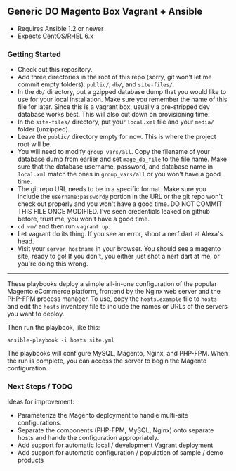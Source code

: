 ## Generic DO Magento Box Vagrant + Ansible

- Requires Ansible 1.2 or newer
- Expects CentOS/RHEL 6.x 

### Getting Started
- Check out this repository.
- Add three directories in the root of this repo (sorry, git won't let me commit empty folders): `public/`, `db/`, and `site-files/`.
- In the `db/` directory, put a gzipped database dump that you would like to use for your local installation. Make sure you remember the name of this file for later. Since this is a vagrant box, usually a pre-stripped dev database works best. This will also cut down on provisioning time.
- In the `site-files/` directory, put your `local.xml` file and your `media/` folder (unzipped). 
- Leave the `public/` directory empty for now. This is where the project root will be.
- You will need to modify `group_vars/all`. Copy the filename of your database dump from earlier and set `mage_db_file` to the file name. Make sure that the database username, password, and database name in `local.xml` match the ones in `group_vars/all` or you won't have a good time.
- The git repo URL needs to be in a specific format. Make sure you include the `username:password@` portion in the URL or the git repo won't check out properly and you won't have a good time. DO NOT COMMIT THIS FILE ONCE MODIFIED. I've seen credentials leaked on github before, trust me, you won't have a good time.
- `cd vm/` and then run `vagrant up`.
- Let vagrant do its thing. If you see an error, shoot a nerf dart at Alexa's head.
- Visit your `server_hostname` in your browser. You should see a magento site, ready to go! If you don't, you either just shot a nerf dart at me, or you're doing this wrong.

----

These playbooks deploy a simple all-in-one configuration of the popular
Magento eCommerce platform, frontend by the Nginx web server and the
PHP-FPM process manager. To use, copy the `hosts.example` file to `hosts` and 
edit the `hosts` inventory file to include the names or URLs of the servers
you want to deploy.

Then run the playbook, like this:

	ansible-playbook -i hosts site.yml

The playbooks will configure MySQL, Magento, Nginx, and PHP-FPM. When the run
is complete, you can access the server to begin the Magento configuration.

### Next Steps / TODO

Ideas for improvement:

- Parameterize the Magento deployment to handle multi-site configurations.
- Separate the components (PHP-FPM, MySQL, Nginx) onto separate hosts and 
hande the configuration appropriately.
- Add support for automatic local / development Vagrant deployment
- Add support for automatic configuration / population of sample / demo products
